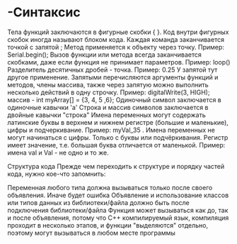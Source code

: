 # -Синтаксис
Тела функций заключаются в фигурные скобки { }. Код внутри фигурных скобок иногда называют блоком кода.
Каждая команда заканчивается точкой с запятой ;
Метод применяется к объекту через точку. Пример: Serial.begin();
Вызов функции или метода всегда заканчивается скобками, даже если функция не принимает параметров. Пример: loop()
Разделитель десятичных дробей - точка. Пример: 0.25 У запятой тут другое применение.
Запятыми перечисляются аргументы функций и методов, члены массива, также через запятую можно выполнить несколько действий в одну строчку. Пример: digitalWrite(3, HIGH); массив - int myArray[] = {3, 4, 5 ,6};
Одиночный символ заключается в одиночные кавычки 'а'
Строка и массив символов заключается в двойные кавычки "строка"
Имена переменных могут содержать латинские буквы в верхнем и нижнем регистре (большие и маленькие), цифры и подчеркивание. Пример: myVal_35 .
Имена переменных не могут начинаться с цифры. Только с буквы или подчёркивания.
Регистр имеет значение, т.е. большая буква отличается от маленькой. Пример: имена val и Val - не одно и то же.

Структура кода
Прежде чем переходить к структуре и порядку частей кода, нужно кое-что запомнить:

Переменная любого типа должна вызываться только после своего объявления. Иначе будет ошибка
Объявление и использование классов или типов данных из библиотеки/файла должно быть после подключения библиотеки/файла
Функция может вызываться как до, так и после объявления, потому что C++ компилируемый язык, компиляция проходит в несколько этапов, и функции "выделяются" отдельно, поэтому могут вызываться в любом месте программы
